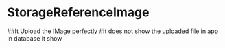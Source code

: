 # StorageReferenceImage

##It Upload the IMage perfectly
#It does not show the uploaded file in app in database it show
